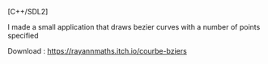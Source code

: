 [C++/SDL2]

I made a small application that draws bezier curves with a number of points specified

Download : https://rayannmaths.itch.io/courbe-bziers
